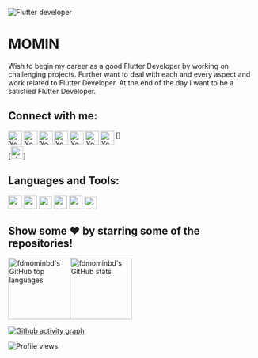 ![Flutter developer]()


# MOMIN
Wish to begin my career as a good Flutter Developer by working on challenging projects. Further want to deal with each and every aspect and work related to Flutter Developer. At the end of the day I want to be a satisfied Flutter Developer. 

## Connect with me:
[<img align="left" alt="YouTube" width="28px" src="" />](https://www.youtube.com/fdmominbd)
[<img align="left" alt="YouTube" width="28px" src="" />](https://github.com/fdmominbd)
[<img align="left" alt="YouTube" width="28px" src="" />](https://dev.to/fdmominbd)
[<img align="left" alt="YouTube" width="28px" src="" />](https://www.linkedin.com/in/emominbd)
[<img align="left" alt="YouTube" width="28px" src="" />](https://stackoverflow.com/users/17600968/fd-momin)
[<img align="left" alt="YouTube" width="28px" src="" />](https://www.facebook.com/eMOMINbd)
[<img align="left" alt="YouTube" width="28px" src="" />]

[<img src='' alt='stackoverflow' height='25'>]

## Languages and Tools:
<code><img height="27" src=""></code>
<code><img height="27" src=""></code>
<code><img height="26" src=""></code>
<code><img height="27" src=""></code>
<code><img height="27" src=""></code>
<code><img height="25" src=""></code>

 
  ## Show some ❤️ by starring some of the repositories!
  
  <img height="125" src="https://github-readme-stats.vercel.app/api/top-langs/?username=fdmominbd&theme=synthwave&layout=compact" alt="fdmominbd's GitHub top languages"
/><img height="125" src="https://github-readme-stats.vercel.app/api?username=fdmominbd&show_icons=true&theme=synthwave&count_private=true" alt="fdmominbd's GitHub stats"
/>

 [![Github activity graph](https://activity-graph.herokuapp.com/graph?username=fdmominbd&theme=react-dark&hide_border=true&color=BDDFFF&line=6E93B5&point=BDDFFF)](https://github.com/fdmominbd)

![Profile views](https://gpvc.arturio.dev/fdmominbd)
